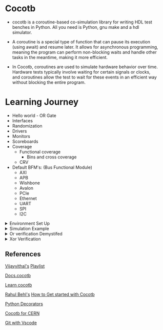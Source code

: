 # Cocotb

- cocotb is a coroutine-based co-simulation library for writing HDL test benches in Python. All you need is Python, gnu make and a hdl simulator.

- A coroutine is a special type of function that can pause its execution (using await) and resume later. It allows for asynchronous programming, meaning the program can perform non-blocking waits and handle other tasks in the meantime, making it more efficient.

- In Cocotb, coroutines are used to simulate hardware behavior over time. Hardware tests typically involve waiting for certain signals or clocks, and coroutines allow the test to wait for these events in an efficient way without blocking the entire program.
  
# Learning Journey

- Hello world - OR Gate
- Interfaces
- Randomization
- Drivers
- Monitors
- Scoreboards
- Coverage
  - Functional coverage
    - Bins and cross coverage
  - CRV
- Default BFM's: (Bus Functional Module)
  - AXI
  - APB
  - Wishbone
  - Avalon
  - PCIe
  - Ethernet
  - UART
  - SPI
  - I2C
   
<details>
 <summary> Environment Set Up  </summary>
  
**Installing prerequisites & iverilog:**

>[Installation](https://docs.cocotb.org/en/stable/install.html)

![Screenshot from 2024-09-05 17-14-05](https://github.com/user-attachments/assets/ed9de94d-3182-42af-839b-d7b8bcde244c)
```bash
sudo apt-get install make python3 python3-pip libpython3-dev
sudo apt-get install iverilog
```
**Creating Virtual Environment:**

**Possible Error & Fix:**

![Screenshot from 2024-09-05 18-59-17](https://github.com/user-attachments/assets/d5aa1638-c72b-4ca9-85e6-fdcfec9693f0)
```bash
python3 -m venv venv
```
![image](https://github.com/user-attachments/assets/2d4dafc3-2e0f-42fb-abf3-3311c0837016)
```bash
sudo apt-get install python3-venv
```

>This makes sure that the global Python installation isn't corrupted.

![image](https://github.com/user-attachments/assets/5f0eafe0-bb71-47ce-9072-2bceffbd13c1)
```bash
which python3
source venv/bin/activate
```

**Installing necessary packages:**

**Possible Error & Fix: Install missing wheel package**
![image](https://github.com/user-attachments/assets/8633862b-9204-486b-930b-fc3bc513fc1b)
![image](https://github.com/user-attachments/assets/c9ae8d95-a292-487c-9a90-6471b1d133b4)
```bash
pip3 install pytest cocotb cocotb-bus cocotb-coverage
```

![image](https://github.com/user-attachments/assets/c917a725-3593-4227-bccd-9e4691d9e4f9)
```bash
pip3 install wheel
```

![image](https://github.com/user-attachments/assets/0f928a1f-a1d5-40fa-b6eb-b40ef5bfb9f1)
```bash
ls venv/lib/python3.6/site-packages/
```
> packages sucessfully installed

</details>	

<details>
 <summary> Simulation Example  </summary>

**Using Local Simulation:**

```bash
git clone https://github.com/learn-cocotb/tutorial.git
cd tests/
```

![image](https://github.com/user-attachments/assets/cf7b3c1c-6452-4ed7-a666-bd870b994cad)

```bash
make or
```

**Makefile Structure:**
![image](https://github.com/user-attachments/assets/9f66979d-dbed-441a-b7bb-8525d66a24ef)

```make
vi Makefile

SIM ?= icarus #simulator used,?= means "set the variable only if it is not defined."
TOPLEVEL_LANG ?= verilog
#declaring source files that will be compiled and simulated.
VERILOG_SOURCES += $(PWD)/../hdl/or_gate.v 
VERILOG_SOURCES += $(PWD)/wrappers/or_test.v
#define make target
or:
	rm -rf sim_build #clean build
	$(MAKE) sim MODULE=or_test TOPLEVEL=or_test #python test file and top-level Verilog module
include $(shell cocotb-config --makefiles)/Makefile.sim #This line includes the default Cocotb Makefile,It is always declared at last as it has its own make target which can run instead of or as default 'make' takes the first target.
```
- $(shell cocotb-config --makefiles): This calls the cocotb-config command, which knows where the Cocotb installation is located, and fetches the Makefile.sim file.

- Makefile.sim: This is a core Cocotb file that contains all the common rules for running the simulation, compiling, and linking your test with Cocotb.

>To exit vim editor - : -> q! enter , for more type vimtutor on terminal

**Using Github actions:**

>Go to the actions tab and create a new workflow.

![image](https://github.com/user-attachments/assets/00572a2b-1709-4e64-92a0-aad3b95ba03e)

![image](https://github.com/user-attachments/assets/fbe83226-1ee7-4470-89ad-4f3cb81d44f3)
```YAML
name: learning-cocotb
run-name: ${{ github.actor }} is learning Cocotb
on:
  workflow_dispatch:

jobs:
  verify:
    runs-on: ubuntu-latest
    timeout-minutes: 3
    permissions:
      contents: write
      checks: write
      actions: write
    steps:
      - uses: actions/checkout@v3
      
      - run: sudo apt install -y --no-install-recommends iverilog
      
      - run: pip3 install cocotb cocotb-bus
      
      - run: make -C tests or
      
      - uses: actions/upload-artifact@v4
        with:
          name: waveform
          path: tests/*.vcd

      - name: Publish Test Report
        uses: mikepenz/action-junit-report@v3
        if: always()
        with:
          report_paths: '**/tests/results.xml'
```
```YAML
on: [push] - run every time you push
To run it manually use
on:
	workflow_dispatch:
```
![image](https://github.com/user-attachments/assets/e51d2e0e-f045-4d33-84ff-03797f35c0cb)

![image](https://github.com/user-attachments/assets/b371df38-e480-4e2e-aec8-9e7875f468a2)

![image](https://github.com/user-attachments/assets/035053c0-e93c-4efc-921c-2654ab83a905)

**Waveform**:

>Download the artifact from Summary.

![image](https://github.com/user-attachments/assets/9be2731a-4dc9-4155-b7a2-177fdafe97b3)

>[Online waveform viewer](https://vc.drom.io/)

![image](https://github.com/user-attachments/assets/4ec7a1c6-2d17-4a49-aaa8-58821f64c641)

>Gtkwave

![image](https://github.com/user-attachments/assets/6fa8b9ed-51c0-4926-a3dc-9e51af3787c2)

**Clone the repo locally**:
![image](https://github.com/user-attachments/assets/635dd656-adcd-4fcf-adaa-8f64e8696810)
```bash
git clone https://github.com/learn-cocotb/assignment-xor.git
cd assignment-xor/
cd tests
```
![image](https://github.com/user-attachments/assets/0340622a-2150-4be0-890b-ff2f330469e0)
```bash
vi dut_test.py
```

- assert 0: Always fails, triggering an assertion failure. It can be used to deliberately fail a test.

- assert 1: Always passes, so it doesn't trigger any assertion failure.

![image](https://github.com/user-attachments/assets/605f985f-f168-40ba-8565-156b01f3ef4c)
```bash
make
```
</details>	

<details>
 <summary> Or verification Demystifed</summary>
	
**Truth table-Expected Result/Functional Behaviour:**

![image](https://github.com/user-attachments/assets/0b5a7604-023f-4fac-8d40-c54a3eb9db09)	
 
- OR gate design here would be the DUT, and you'd write Python code to drive the OR gate inputs and check the outputs against expected results.

- DUT here stands for Device Under Test. It refers to the specific piece of hardware that is being tested or simulated.

```verilog
gedit hdl/or_gate.v
module or_gate(
	input wire a,
	input wire b,
	output wire y
);
assign y=a|b; //DUT
endmodule
```

```python
gedit tests/or_test.py
import cocotb 
from cocotb.triggers import Timer, RisingEdge 

@cocotb.test() #this decorator pulls test-related features
async def or_test(dut): 
    a = (0, 0, 1, 1) #tuples are immutable-here values are predefined and won't change during the test
    b = (0, 1, 0, 1)
    y = (0, 1, 1, 1)

    for i in range(4): #0 to 3
        dut.a.value = a[i] 
        dut.b.value = b[i]
        await Timer(1, 'ns') 
        assert dut.y.value == y[i], f"Error at iteration {i}" 
```

- The Timer trigger pauses the execution for a specified amount of time, simulating delays or waiting for a certain duration within your test.

- RisingEdge waits for a signal to transition from low to high (0 to 1). It’s useful when synchronizing your test with clock edges or specific events in the DUT. We are not using it here.Similarly FallingEdge and Edge also be used

- A decorator is defined as a function that takes another function as an argument and returns a new function that usually extends or alters the behavior of the original function.

```python
def check(func):
    def inside(a, b):
        if b == 0:
            print("Can't divide by 0")
            return
        func(a,b)
    return inside

@check 
def div(a, b):
    return a / b
    
#div=check(div)    
print(div(10, 0))
```
- @cocotb.test(): This is a decorator that marks the function or_test as a Cocotb test. Cocotb will automatically recognize this function and execute it as part of the test suite.

- async def or_test(dut):: This defines the test function as an asynchronous coroutine (async), which allows you to use await inside the function for non-blocking waits.

- dut.a.value = a[i]: This sets the value of the a input of the DUT to the corresponding value in the a tuple for each iteration of the loop.In python even dut.a <= a[i] works.

- Delta delay is a concept in digital simulation that represents an infinitesimally small unit of time. It is a way to model events that happen at the same simulation time but need to be evaluated in a specific order. In hardware simulations, even though two events might appear to happen "simultaneously" in real-time, the simulator needs to process them in some order. The simulator introduces delta cycles to sequence events that happen at the same time step.

- await Timer(1, 'ns'): This pauses the execution of the test for 1 nanosecond. It allows time for the DUT to process the input changes and update the output. The await keyword ensures the test waits for the specified time in a non-blocking way.Similarly await Edge(dut.clk) can also be used.

- Non-blocking operations allow the testbench to simulate these events efficiently, where multiple parts of the hardware can be tested or driven independently without being blocked by one another.

```python
async def test1(dut):
    await Timer(10, 'ns')
    print("Test 1 done")

async def test2(dut):
    await Timer(5, 'ns')
    print("Test 2 done")
```

- Both test1 and test2 will start running, and while test1 is waiting for 10 ns, test2 can complete after 5 ns without waiting for test1 to finish. This is non-blocking behavior, as the simulation doesn’t get held up by one test waiting.

- assert dut.y.value == y[i]: This checks if the actual output of the DUT (dut.y.value) matches the expected output from the y tuple for the current iteration. If the assertion fails, the message is displayed, showing which iteration of the test failed.

```make
cd tests/
gedit Makefile
SIM ?= icarus 
TOPLEVEL_LANG ?= verilog
VERILOG_SOURCES += $(PWD)/../hdl/or_gate.v 
or:
	rm -rf sim_build
	$(MAKE) sim MODULE=or_test TOPLEVEL=or_test 

include $(shell cocotb-config --makefiles)/Makefile.sim 
```
![image](https://github.com/user-attachments/assets/c572d1e2-482e-46b2-835a-21012d57697c)

**Check for assertion:**
```verilog
gedit ../hdl/or_gate.v
module or_gate(
	input wire a,
	input wire b,
	output wire y
);
assign y=a^b; //Xor - must show an error for 1 1 - 0 3rd iteration
endmodule
```

![image](https://github.com/user-attachments/assets/b167d14e-82b7-4dc6-be69-a928c52a3369)

**Create a wrapper for RTL code:**
- A wrapper is used to add functionality or integrate RTL code without modifying it directly
- Change xor to or in hdl/or_gate.v
  
```verilog
gedit wrappers/or_test.v
module or_test(
	input wire a,
	input wire b,
	output wire y
);
or_gate or_gate( 
	.a(a),
	.b(b),
	.y(y)
); //call the instance
initial begin
	$dumpfile("orwaves.vcd"); // specifies the name of the VCD (Value Change Dump) file where simulation waveforms will be saved.
	$dumpvars; // dumping all variables to the VCD file.
end
endmodule
```
**Other variants of dumpvars:**
- $dumpvars: Dumps all variables in the current scope.
- $dumpvars(level): Dumps variables with the specified level of hierarchy. For example, $dumpvars(0) dumps all variables at the top level, while $dumpvars(1) includes variables from one level below, and so on.
- $dumpvars(level, instance): Dumps variables from a specific instance up to the specified level. For example, - $dumpvars(1, or_gate) would dump variables within the or_gate module and one level below.
- $dumpvars(level, instance, var): Dumps specific variables from a particular instance and level. This allows for fine-grained control over which signals are dumped.

```make
gedit Makefile

SIM ?= icarus 
TOPLEVEL_LANG ?= verilog
VERILOG_SOURCES += $(PWD)/../hdl/or_gate.v
VERILOG_SOURCES += $(PWD)/wrappers/or_test.v 
or:
	rm -rf sim_build
	$(MAKE) sim MODULE=or_test TOPLEVEL=or_test #modified top level

include $(shell cocotb-config --makefiles)/Makefile.sim 
```

![image](https://github.com/user-attachments/assets/5972a54c-213c-487e-a95e-25722e45e24b)

**Waveform:**
![image](https://github.com/user-attachments/assets/4c7b41f0-eb18-4463-b87e-3721521e06d8)

![image](https://github.com/user-attachments/assets/c114b2c6-3bdc-401d-ac03-7941aa691394)

```bash
gtkwave orwaves.vcd
```

</details>	

<details>
 <summary> Xor Verification  </summary>
   
![image](https://github.com/user-attachments/assets/fa44557d-85ba-4209-8804-d3ab094c1050)

![image](https://github.com/user-attachments/assets/9071da10-b554-4fd2-902f-5add412140d5)

![image](https://github.com/user-attachments/assets/32a5bd36-8b68-45d9-a5f2-829657ebc09f)

![image](https://github.com/user-attachments/assets/efd29aaf-b4e3-4658-b7db-ecf0a4635d00)

![image](https://github.com/user-attachments/assets/6b673803-3f7a-4c46-b1b1-29e62faae047)

![image](https://github.com/user-attachments/assets/cdf20c66-8e07-47ee-a56e-742f901086a6)

```bash

```
</details>	

## References 
[Vijayvithal's](https://www.linkedin.com/in/vijayvithal/) [Playlist](https://www.youtube.com/playlist?list=PL3Z0z1uoFF-CElbEpGoRa5ph-TJUzuKnm)

[Docs.cocotb](https://docs.cocotb.org/en/stable/quickstart.html)

[Learn cocotb](https://learncocotb.com/docs/cocotb-tutorial/)

[Rahul Behl's](https://www.linkedin.com/in/raulbehl/) [How to Get started with Cocotb](https://quicksilicon.in/blog/how-to-get-started-with-cocotb#heading-introduction)

[Python Decorators](https://www.youtube.com/watch?v=MYAEv3JoenI&ab_channel=howCode)

[Cocotb for CERN](https://indico.cern.ch/event/776422/attachments/1769690/2874927/cocotb_talk.pdf)

[Git with Vscode](https://www.youtube.com/watch?v=i_23KUAEtUM&pp=ygUbdnNjb2RlIGluIGxpbnV4IHdpdGggZ2l0aHVi)


